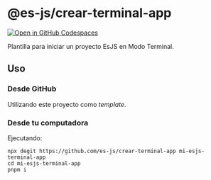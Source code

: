 # @es-js/crear-terminal-app

[![Open in GitHub Codespaces](https://github.com/codespaces/badge.svg)](https://github.com/codespaces/new?hide_repo_select=true&ref=main&repo=583951106)

Plantilla para iniciar un proyecto EsJS en Modo Terminal.

## Uso

### Desde GitHub
Utilizando este proyecto como *template*.

### Desde tu computadora

Ejecutando:

```
npx degit https://github.com/es-js/crear-terminal-app mi-esjs-terminal-app
cd mi-esjs-terminal-app
pnpm i
```
